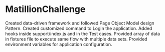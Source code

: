 # MatillionChallenge
Created data-driven framework and followed Page Object Model design Pattern.
Created customized command to Login the application.
Added hooks inside support/index.js and in the Test cases.
Provided array of data in fixtures file to execute same flow with multiple data sets.
Provided environment variables for application configuration.